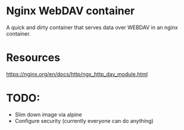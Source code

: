 # Nginx WebDAV container

A quick and dirty container that serves data over WEBDAV in an nginx container.

# Resources

https://nginx.org/en/docs/http/ngx_http_dav_module.html

# TODO:

* Slim down image via alpine
* Configure security (currently everyone can do anything)
